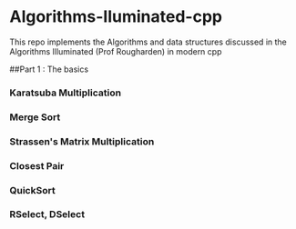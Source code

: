 # Algorithms-Iluminated-cpp
This repo implements the Algorithms and data structures discussed in the Algorithms Illuminated (Prof Rougharden) in modern cpp

##Part 1 : The basics 
### Karatsuba Multiplication
### Merge Sort
### Strassen's Matrix Multiplication
### Closest Pair
### QuickSort
### RSelect, DSelect
